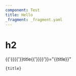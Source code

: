 ```yaml
---
component: Test
title: Hello
_fragment: _fragment.yaml
---
```


# h2

{{'{{{{'}}title{{'}}}}'}}="{{title}}"

```
{title}
```
